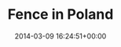 ---
title:		"Fence in Poland"
type:		"photos"
mediatype:		"upload"
location:		"Swinoujscie, Poland"
date:		"2014-03-09 16:24:51+00:00"
album:		"experimental"
filename:		"fence-poland.md"
series:		"poland"
cl_public_id:		"experimental/fence-poland"
cl_version:		1497004536
format:		"tiff"
bytes:		3527752
width:		2158
height:		1440
colours:
- "#D3C4B0"
- "#C1C5B0"
- "#857B6D"
- "#B5C5B6"
- "#868976"
- "#7A897C"
- "#7B6C53"
- "#84AACC"
- "#3E3B35"
- "#3F3625"
- "#D2B896"
- "#5E6674"
- "#34343A"
- "#765F4E"
- "#C8A68D"
exposure_mode:		"Auto"
program:		"Aperture-priority AE"
aperture:		"1.4"
focal_length:		"50.0 mm"
iso:		"200"
shutter_speed:		"1/8000"
metering:		"Multi-segment"
flash:		"Off, Did not fire"
white_balance:		"Custom"
colour_temp:		"4900"
has_crop:		"false"
orientation:		"Horizontal (normal)"
camera_model:		"NIKON D800"
lens_info:		"Nikon Nikkor 50mm f/1.4"
artist: "Matt Finucane"
x_resolution:		"300"
y_resolution:		"300"
---